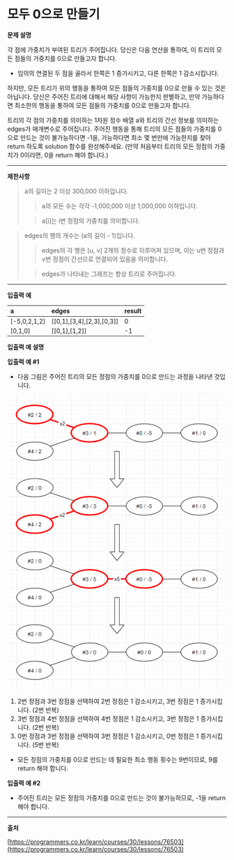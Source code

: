 모두 0으로 만들기
===

**문제 설명**

각 점에 가중치가 부여된 트리가 주어집니다. 당신은 다음 연산을 통하여, 이 트리의 모든 점들의 가중치를 0으로 만들고자 합니다.

- 임의의 연결된 두 점을 골라서 한쪽은 1 증가시키고, 다른 한쪽은 1 감소시킵니다.

하지만, 모든 트리가 위의 행동을 통하여 모든 점들의 가중치를 0으로 만들 수 있는 것은 아닙니다. 당신은 주어진 트리에 대해서 해당 사항이 가능한지 판별하고, 만약 가능하다면 최소한의 행동을 통하여 모든 점들의 가중치를 0으로 만들고자 합니다.

트리의 각 점의 가중치를 의미하는 1차원 정수 배열 a와 트리의 간선 정보를 의미하는 edges가 매개변수로 주어집니다. 주어진 행동을 통해 트리의 모든 점들의 가중치를 0으로 만드는 것이 불가능하다면 -1을, 가능하다면 최소 몇 번만에 가능한지를 찾아 return 하도록 solution 함수를 완성해주세요. (만약 처음부터 트리의 모든 정점의 가중치가 0이라면, 0을 return 해야 합니다.)

---

**제한사항**

> a의 길이는 2 이상 300,000 이하입니다.
>> a의 모든 수는 각각 -1,000,000 이상 1,000,000 이하입니다.
>
>> a[i]는 i번 정점의 가중치를 의미합니다.

>edges의 행의 개수는 (a의 길이 - 1)입니다.
>>edges의 각 행은 [u, v] 2개의 정수로 이루어져 있으며, 이는 u번 정점과 v번 정점이 간선으로 연결되어 있음을 의미합니다.
> 
>>edges가 나타내는 그래프는 항상 트리로 주어집니다.

---

**입출력 예**

| a            | edges                      | result   |
|:-------------|:---------------------------|:---------|
| [-5,0,2,1,2] | [[0,1],[3,4],[2,3],[0,3]]  | 0        |
| [0,1,0]      | [[0,1],[1,2]]              | -1       |

**입출력 예 설명**

**입출력 예 #1**

- 다음 그림은 주어진 트리의 모든 정점의 가중치를 0으로 만드는 과정을 나타낸 것입니다.

![all_zero_example](all_zero_example.png)

1. 2번 정점과 3번 정점을 선택하여 2번 정점은 1 감소시키고, 3번 정점은 1 증가시킵니다. (2번 반복)
2. 3번 정점과 4번 정점을 선택하여 4번 정점은 1 감소시키고, 3번 정점은 1 증가시킵니다. (2번 반복)
3. 0번 정점과 3번 정점을 선택하여 3번 정점은 1 감소시키고, 0번 정점은 1 증가시킵니다. (5번 반복)
- 모든 정점의 가중치를 0으로 만드는 데 필요한 최소 행동 횟수는 9번이므로, 9를 return 해야 합니다.

**입출력 예 #2**

- 주어진 트리는 모든 정점의 가중치를 0으로 만드는 것이 불가능하므로, -1을 return 해야 합니다.

---

**출처**

[https://programmers.co.kr/learn/courses/30/lessons/76503](https://programmers.co.kr/learn/courses/30/lessons/76503)